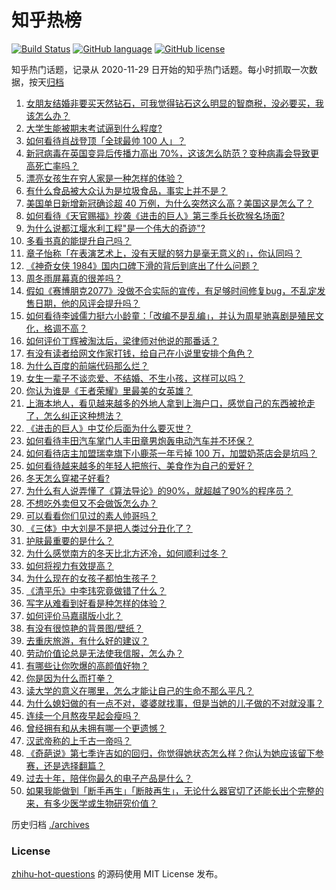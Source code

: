 # 知乎热榜
[![Build Status](https://github.com/ToWeLong/zhihu-hot-questions/workflows/CI/badge.svg)](https://github.com/ToWeLong/zhihu-hot-questions/actions)
[![GitHub language](https://img.shields.io/badge/language-golang-orange.svg)](https://golang.org/)
[![GitHub license](https://img.shields.io/github/license/ToWeLong/zhihu-hot-questions)](https://github.com/ToWeLong/zhihu-hot-questions/blob/main/LICENSE)

知乎热门话题，记录从 2020-11-29 日开始的知乎热门话题。每小时抓取一次数据，按天[归档](./archives)

<!-- BEGIN -->

1. [女朋友结婚非要买天然钻石，可我觉得钻石这么明显的智商税，没必要买，我该怎么办？](https://www.zhihu.com/question/422969084)
1. [大学生能被期末考试逼到什么程度?](https://www.zhihu.com/question/364258294)
1. [如何看待肖战登顶「全球最帅 100 人」？](https://www.zhihu.com/question/435621941)
1. [新冠病毒在英国变异后传播力高出 70%，这该怎么防范？变种病毒会导致更高死亡率吗？](https://www.zhihu.com/question/435655677)
1. [漂亮女孩生在穷人家是一种怎样的体验？](https://www.zhihu.com/question/30917738)
1. [有什么食品被大众认为是垃圾食品，事实上并不是？](https://www.zhihu.com/question/359627010)
1. [美国单日新增新冠确诊超 40 万例，为什么突然这么高？美国这是怎么了？](https://www.zhihu.com/question/435671309)
1. [如何看待《天官赐福》抄袭《进击的巨人》第三季兵长砍猴名场面?](https://www.zhihu.com/question/435668172)
1. [为什么说都江堰水利工程"是一个伟大的奇迹"?](https://www.zhihu.com/question/29193737)
1. [多看书真的能提升自己吗？](https://www.zhihu.com/question/428026862)
1. [章子怡称「在表演艺术上，没有天赋的努力是毫无意义的」，你认同吗？](https://www.zhihu.com/question/435590476)
1. [《神奇女侠 1984》国内口碑下滑的背后到底出了什么问题？](https://www.zhihu.com/question/435563783)
1. [周冬雨屏幕真的很差吗？](https://www.zhihu.com/question/392048166)
1. [假如《赛博朋克2077》没做不合实际的宣传，有足够时间修复bug，不乱定发售日期，他的风评会提升吗？](https://www.zhihu.com/question/435308804)
1. [如何看待李诚儒力挺六小龄童：「改编不是乱编」，并认为周星驰喜剧是殖民文化，格调不高？](https://www.zhihu.com/question/434662175)
1. [如何评价丁辉被淘汰后，梁律师对他说的那番话？](https://www.zhihu.com/question/434289720)
1. [有没有读者给网文作家打钱，给自己在小说里安排个角色？](https://www.zhihu.com/question/430146058)
1. [为什么百度的前端代码那么烂？](https://www.zhihu.com/question/431228141)
1. [女生一辈子不谈恋爱、不结婚、不生小孩，这样可以吗？](https://www.zhihu.com/question/293463496)
1. [你认为谁是《王者荣耀》里最美的女英雄？](https://www.zhihu.com/question/434868507)
1. [上海本地人，看见越来越多的外地人拿到上海户口，感觉自己的东西被抢走了，怎么纠正这种想法？](https://www.zhihu.com/question/359118802)
1. [《进击的巨人》中艾伦后面为什么要灭世？](https://www.zhihu.com/question/420903695)
1. [如何看待丰田汽车掌门人丰田章男炮轰电动汽车并不环保？](https://www.zhihu.com/question/435618851)
1. [如何看待店主加盟瑞幸旗下小鹿茶一年亏掉 100 万，加盟奶茶店会是坑吗？](https://www.zhihu.com/question/435558153)
1. [如何看待越来越多的年轻人把旅行、美食作为自己的爱好？](https://www.zhihu.com/question/435394615)
1. [冬天怎么穿裙子好看?](https://www.zhihu.com/question/36487818)
1. [为什么有人说弄懂了《算法导论》的90%，就超越了90%的程序员？](https://www.zhihu.com/question/315201616)
1. [不想吃外卖但又不会做饭怎么办？](https://www.zhihu.com/question/316077794)
1. [可以看看你们见过的素人帅哥吗？](https://www.zhihu.com/question/361025689)
1. [《三体》中大刘是不是把人类过分丑化了？](https://www.zhihu.com/question/430084545)
1. [护肤最重要的是什么？](https://www.zhihu.com/question/428147299)
1. [为什么感觉南方的冬天比北方还冷，如何顺利过冬？](https://www.zhihu.com/question/435615402)
1. [如何将视力有效提高？](https://www.zhihu.com/question/307318486)
1. [为什么现在的女孩子都怕生孩子？](https://www.zhihu.com/question/412354846)
1. [《清平乐》中李玮究竟做错了什么？](https://www.zhihu.com/question/394281113)
1. [写字从难看到好看是种怎样的体验？](https://www.zhihu.com/question/34673804)
1. [如何评价马嘉祺版小北？](https://www.zhihu.com/question/435615701)
1. [有没有很惊艳的背景图/壁纸？](https://www.zhihu.com/question/428314162)
1. [去重庆旅游，有什么好的建议？](https://www.zhihu.com/question/301281526)
1. [劳动价值论总是无法使我信服，怎么办？](https://www.zhihu.com/question/435376516)
1. [有哪些让你吹爆的高颜值好物？](https://www.zhihu.com/question/426328147)
1. [你是因为什么而打拳？](https://www.zhihu.com/question/434335153)
1. [读大学的意义在哪里，怎么才能让自己的生命不那么平凡？](https://www.zhihu.com/question/435098556)
1. [为什么媳妇做的有一点不对，婆婆就找事，但是当她的儿子做的不对就没事？](https://www.zhihu.com/question/401714902)
1. [连续一个月熬夜早起会瘦吗？](https://www.zhihu.com/question/434180791)
1. [曾经拥有和从未拥有哪一个更遗憾？](https://www.zhihu.com/question/431394239)
1. [汉武帝称的上千古一帝吗？](https://www.zhihu.com/question/358461275)
1. [《奇葩说》第七季许吉如的回归，你觉得她状态怎么样？你认为她应该留下参赛，还是选择翻篇？](https://www.zhihu.com/question/435595800)
1. [过去十年，陪伴你最久的电子产品是什么？](https://www.zhihu.com/question/433861226)
1. [如果我能做到「断手再生」「断肢再生」，无论什么器官切了还能长出个完整的来，有多少医学或生物研究价值？](https://www.zhihu.com/question/435551529)

<!-- END -->

历史归档 [./archives](./archives)


### License
[zhihu-hot-questions](https://github.com/towelong/zhihu-hot-questions) 的源码使用 MIT License 发布。